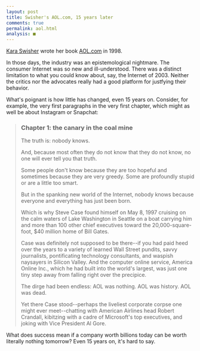 ```yaml
---
layout: post
title: Swisher's AOL.com, 15 years later
comments: true
permalink: aol.html
analysis: ■
---
```



[Kara Swisher](http://en.wikipedia.org/wiki/Kara_Swisher) wrote her book [AOL.com](http://www.amazon.com/AOL-com-Kara-Swisher/dp/0812931912/ref=sr_1_3?ie=UTF8&qid=1391237040&sr=8-3&keywords=aol.com) in 1998.

In those days, the industry was an epistemological nightmare. The consumer Internet was so new and ill-understood. There was a distinct limitation to what you could know about, say, the Internet of 2003. Neither the critics nor the advocates really had a good platform for justfying their behavior.

What's poignant is how little has changed, even 15 years on. Consider, for example, the very first paragraphs in the very first chapter, which might as well be about Instagram or Snapchat:

> ### Chapter 1: the canary in the coal mine
>
> The truth is: nobody knows.
>
> And, because most often they do not know that they do not know, no one will ever tell you that truth.
>
> Some people don't know because they are too hopeful and sometimes because they are very greedy. Some are profoundly stupid or are a little too smart.
>
> But in the spanking new world of the Internet, nobody knows because everyone and everything has just been born.
>
> Which is why Steve Case found himself on May 8, 1997 cruising on the calm waters of Lake Washington in Seattle on a boat carrying him and more than 100 other chief executives toward the 20,000-square-foot, $40 million home of Bill Gates.
>
> Case was definitely not supposed to be there--if you had paid heed over the years to a variety of learned Wall Street pundits, savvy journalists, pontificating technology consultants, and waspish naysayers in Silicon Valley. And the computer online service, America Online Inc., which he had built into the world's largest, was just one tiny step away from falling right over the precipice.
>
> The dirge had been endless: AOL was nothing. AOL was history. AOL was dead.
>
> Yet there Case stood--perhaps the liveliest corporate corpse one might ever meet--chatting with American Airlines head Robert Crandall, kibitzing with a cadre of Microsoft's top executives, and joking with Vice President Al Gore.


What does success mean if a company worth billions today can be worth literally nothing tomorrow? Even 15 years on, it's hard to say.